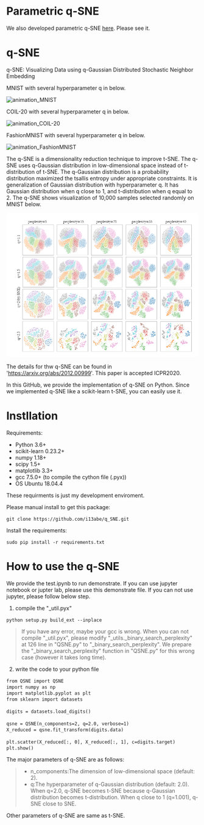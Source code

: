 # Parametric q-SNE
We also developed parametric q-SNE [here](https://github.com/i13abe/parametric-qSNE/tree/main#parametric-q-sne).
Please see it.

# q-SNE
q-SNE: Visualizing Data using q-Gaussian Distributed Stochastic Neighbor Embedding

MNIST with several hyperparameter q in below.

![animation_MNIST](https://user-images.githubusercontent.com/23650370/146484077-3f9b367e-9fa9-48ab-a368-014ea4f8a6a9.gif)

COIL-20 with several hyperparameter q in below.

![animation_COIL-20](https://user-images.githubusercontent.com/23650370/146488136-7afbd307-311d-4dd5-8a05-01937a2f928a.gif)

FashionMNIST with several hyperparameter q in below.

![animation_FashionMNIST](https://user-images.githubusercontent.com/23650370/146706882-dd4abc63-ef0e-4497-8456-1426ac29854f.gif)

The q-SNE is a dimensionality reduction technique to improve t-SNE.
The q-SNE uses q-Gaussian distribution in low-dimensional space instead of t-distribution of t-SNE.
The q-Gaussian distribution is a probability distribution maximized the tsallis entropy under appropriate constraints.
It is generalization of Gaussian distribution with hyperparameter q.
It has Gaussian distribution when q close to 1, and t-distribution when q equal to 2.
The q-SNE shows visualization of 10,000 samples selected randomly on MNIST below.

<center><img src="qsne.PNG" width="512"></center>

The details for thw q-SNE can be found in 'https://arxiv.org/abs/2012.00999'.
This paper is accepted ICPR2020.

In this GitHub, we provide the implementation of q-SNE on Python.
Since we implemented q-SNE like a scikit-learn t-SNE, you can easily use it.

# Instllation
Requirements:
+ Python 3.6+
+ scikit-learn 0.23.2+
+ numpy 1.18+
+ scipy 1.5+
+ matplotlib 3.3+
+ gcc 7.5.0+ (to compile the cython file (.pyx))
+ OS Ubuntu 18.04.4

These requirments is just my development enviroment.

Please manual install to get this package:
```
git clone https://github.com/i13abe/q_SNE.git
```

Install the requirements:
```
sudo pip install -r requirements.txt
```

# How to use the q-SNE
We provide the test.ipynb to run demonstrate.
If you can use jupyter notebook or jupter lab, please use this demonstrate file.
If you can not use jupyter, please follow below step.

1. compile the "_util.pyx"
```
python setup.py build_ext --inplace
```

>If you have any error, maybe your gcc is wrong.
>When you can not compile "_util.pyx", please modify "_utils._binary_search_perplexity" at 126 line in "QSNE.py" to "_binary_search_perplexity".
>We prepare the "_binary_search_perplexity" function in "QSNE.py" for this wrong case (however it takes long time).

2. write the code to your python file
```
from QSNE import QSNE
import numpy as np
import matplotlib.pyplot as plt
from sklearn import datasets

digits = datasets.load_digits()

qsne = QSNE(n_components=2, q=2.0, verbose=1)
X_reduced = qsne.fit_transform(digits.data)

plt.scatter(X_reduced[:, 0], X_reduced[:, 1], c=digits.target)
plt.show()
```
The major parameters of q-SNE are as follows:
>+ n_components:The dimension of low-dimensional space (default: 2).
>+ q:The hyperparameter of q-Gaussian distribution (default: 2.0). When q=2.0, q-SNE becomes t-SNE because q-Gaussian distribution becomes t-distribution. When q close to 1 (q=1.001), q-SNE close to SNE.

Other parameters of q-SNE are same as t-SNE.
